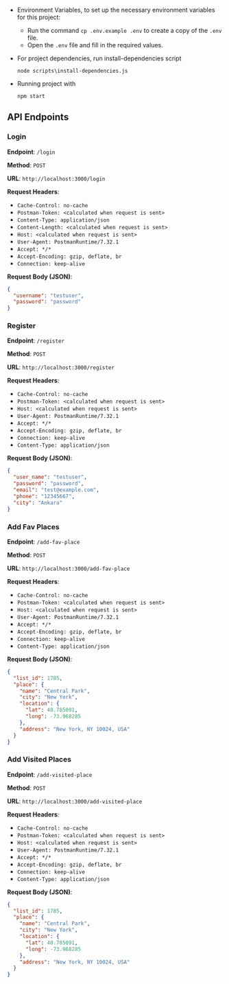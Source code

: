 - Environment Variables, to set up the necessary environment variables for this project:
  - Run the command `cp .env.example .env` to create a copy of the `.env` file. 
  - Open the `.env` file and fill in the required values.
  
- For project dependencies, run install-dependencies script
    ```
    node scripts\install-dependencies.js
    ```
- Running project with
    ```
    npm start
    ```

## API Endpoints

### Login

**Endpoint**: `/login`

**Method**: `POST`

**URL**: `http://localhost:3000/login`

**Request Headers**:
- `Cache-Control: no-cache`
- `Postman-Token: <calculated when request is sent>`
- `Content-Type: application/json`
- `Content-Length: <calculated when request is sent>`
- `Host: <calculated when request is sent>`
- `User-Agent: PostmanRuntime/7.32.1`
- `Accept: */*`
- `Accept-Encoding: gzip, deflate, br`
- `Connection: keep-alive`

**Request Body (JSON)**:
```json
{
  "username": "testuser",
  "password": "password"
}
```

### Register

**Endpoint**: `/register`

**Method**: `POST`

**URL**: `http://localhost:3000/register`

**Request Headers**:
- `Cache-Control: no-cache`
- `Postman-Token: <calculated when request is sent>`
- `Host: <calculated when request is sent>`
- `User-Agent: PostmanRuntime/7.32.1`
- `Accept: */*`
- `Accept-Encoding: gzip, deflate, br`
- `Connection: keep-alive`
- `Content-Type: application/json`

**Request Body (JSON)**:
```json
{
  "user_name": "testuser",
  "password": "password",
  "email": "test@example.com",
  "phone": "12345667",
  "city": "Ankara"
}
```

### Add Fav Places

**Endpoint**: `/add-fav-place`

**Method**: `POST`

**URL**: `http://localhost:3000/add-fav-place`

**Request Headers**:
- `Cache-Control: no-cache`
- `Postman-Token: <calculated when request is sent>`
- `Host: <calculated when request is sent>`
- `User-Agent: PostmanRuntime/7.32.1`
- `Accept: */*`
- `Accept-Encoding: gzip, deflate, br`
- `Connection: keep-alive`
- `Content-Type: application/json`

**Request Body (JSON)**:
```json
{
  "list_id": 1785,
  "place": {
    "name": "Central Park",
    "city": "New York",
    "location": {
      "lat": 40.785091,
      "long": -73.968285
    },
    "address": "New York, NY 10024, USA"
  }
}
```

### Add Visited Places

**Endpoint**: `/add-visited-place`

**Method**: `POST`

**URL**: `http://localhost:3000/add-visited-place`

**Request Headers**:
- `Cache-Control: no-cache`
- `Postman-Token: <calculated when request is sent>`
- `Host: <calculated when request is sent>`
- `User-Agent: PostmanRuntime/7.32.1`
- `Accept: */*`
- `Accept-Encoding: gzip, deflate, br`
- `Connection: keep-alive`
- `Content-Type: application/json`

**Request Body (JSON)**:
```json
{
  "list_id": 1785,
  "place": {
    "name": "Central Park",
    "city": "New York",
    "location": {
      "lat": 40.785091,
      "long": -73.968285
    },
    "address": "New York, NY 10024, USA"
  }
}
```
